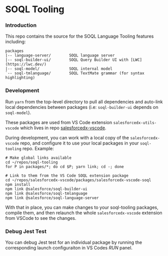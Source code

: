 # SOQL Tooling

### Introduction

This repo contains the source for the SOQL Language Tooling features including:

    packages
    |-- language-server/        SOQL language server
    |-- soql-builder-ui/        SOQL Query Builder UI with [LWC](https://lwc.dev/)
    |-- soql-model/             SOQL internal model
    `-- soql-tmlanguage/        SOQL TextMate grammar (for syntax highlighting)

### Development
Run `yarn` from the top-level directory to pull all dependencies and auto-link local dependencies between packages (i.e: `soql-builder-ui` depends on `soql-model`).

These packages are used from VS Code extension `salesforcedx-utils-vscode` which lives in repo [salesforcedx-vscode](https://github.com/forcedotcom/salesforcedx-vscode).

During development, you can work with a local copy of the `salesforcedx-vscode` repo, and configure it to use your local packages in your `soql-tooling` repo. Example:

```
# Make global links available
cd ~/repos/soql-tooling
for P in packages/*; do cd $P; yarn link; cd -; done

# Link to them from the VS Code SOQL extension package
cd ~/repos/salesforcedx-vscode/packages/salesforcedx-vscode-soql
npm install
npm link @salesforce/soql-builder-ui
npm link @salesforce/soql-tmlanguage
npm link @salesforce/soql-language-server
```

With that in place, you can make changes to your soql-tooling packages, compile them, and then relaunch the whole `salesforcedx-vscode` extension from VSCode to see the changes.

### Debug Jest Test

You can debug Jest test for an individual package by running the corresponding launch configuraiton in VS Codes _RUN_ panel.

